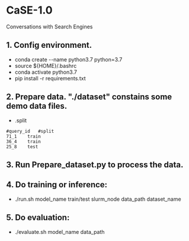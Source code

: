 # CaSE-1.0
 Conversations with Search Engines
 
## 1. Config environment.
+ conda create --name python3.7 python=3.7
+ source ${HOME}/.bashrc
+ conda activate python3.7
+ pip install -r requirements.txt
 
## 2. Prepare data. "./dataset" constains some demo data files.
+ .split
```
#query_id	#split
71_1	train
36_4	train
25_8	test
```
 
## 3. Run Prepare_dataset.py to process the data.
 
## 4. Do training or inference: 
+ ./run.sh model_name train/test slurm_node data_path dataset_name
 
## 5. Do evaluation:
+ ./evaluate.sh model_name data_path
 
